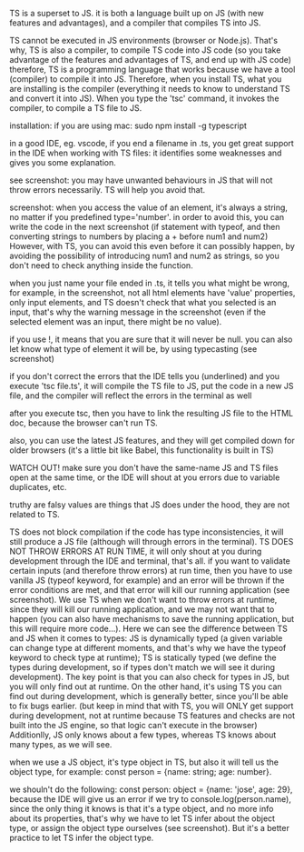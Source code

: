 TS is a superset to JS. it is both a language built up on JS (with new features and advantages), and a compiler that compiles TS into JS.

TS cannot be executed in JS environments (browser or Node.js). That's why, TS is also a compiler, to compile TS code into JS code (so you take advantage of the features and advantages of TS, and end up with JS code)
therefore, TS is a programming language that works because we have a tool (compiler) to compile it into JS. Therefore, when you install TS, what you are installing is the compiler (everything it needs to know to understand TS and convert it into JS). When you type the 'tsc' command, it invokes the compiler, to compile a TS file to JS.

installation: if you are using mac: sudo npm install -g typescript

in a good IDE, eg. vscode, if you end a filename in .ts, you get great support in the IDE when working with TS files: it identifies some weaknesses and gives you some explanation.

see screenshot: you may have unwanted behaviours in JS that will not throw errors necessarily. TS will help you avoid that.

screenshot: when you access the value of an element, it's always a string, no matter if you predefined type='number'.
in order to avoid this, you can write the code in the next screenshot (if statement with typeof, and then converting strings to numbers by placing a + before num1 and num2)
However, with TS, you can avoid this even before it can possibly happen, by avoiding the possibility of introducing num1 and num2 as strings, so you don't need to check anything inside the function.

when you just name your file ended in .ts, it tells you what might be wrong, for example, in the screenshot, not all html elements have 'value' properties, only input elements, and TS doesn't check that what you selected is an input, that's why the warning message in the screenshot (even if the selected element was an input, there might be no value).

if you use !, it means that you are sure that it will never be null. you can also let know what type of element it will be, by using typecasting (see screenshot)

if you don't correct the errors that the IDE tells you (underlined) and you execute 'tsc file.ts', it will compile the TS file to JS, put the code in a new JS file, and the compiler will reflect the errors in the terminal as well

after you execute tsc, then you have to link the resulting JS file to the HTML doc, because the browser can't run TS.

also, you can use the latest JS features, and they will get compiled down for older browsers (it's a little bit like Babel, this functionality is built in TS)

WATCH OUT! make sure you don't have the same-name JS and TS files open at the same time, or the IDE will shout at you errors due to variable duplicates, etc.

truthy are falsy values are things that JS does under the hood, they are not related to TS.

TS does not block compilation if the code has type inconsistencies, it will still produce a JS file (although will through errors in the terminal). TS DOES NOT THROW ERRORS AT RUN TIME, it will only shout at you during development through the IDE and terminal, that's all. if you want to validate certain inputs (and therefore throw errors) at run time, then you have to use vanilla JS (typeof keyword, for example) and an error will be thrown if the error conditions are met, and that error will kill our running application (see screenshot). We use TS when we don't want to throw errors at runtime, since they will kill our running application, and we may not want that to happen (you can also have mechanisms to save the running application, but this will require more code...). Here we can see the difference between TS and JS when it comes to types: JS is dynamically typed (a given variable can change type at different moments, and that's why we have the typeof keyword to check type at runtime); TS is statically typed (we define the types during development, so if types don't match we will see it during development). The key point is that you can also check for types in JS, but you will only find out at runtime. On the other hand, it's using TS you can find out during development, which is generally better, since you'll be able to fix bugs earlier. (but keep in mind that with TS, you will ONLY get support during development, not at runtime because TS features and checks are not built into the JS engine, so that logic can't execute in the browser) Additionlly, JS only knows about a few types, whereas TS knows about many types, as we will see.

when we use a JS object, it's type object in TS, but also it will tell us the object type, for example: const person = {name: string; age: number}.

we shouln't do the following: const person: object = {name: 'jose', age: 29}, because the IDE will give us an error if we try to console.log(person.name), since the only thing it knows is that it's a type object, and no more info about its properties, that's why we have to let TS infer about the object type, or assign the object type ourselves (see screenshot). But it's a better practice to let TS infer the object type.

